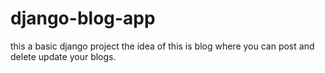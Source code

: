 # django-blog-app
this a basic django project the idea of this is blog where you can post and delete update your blogs.
